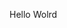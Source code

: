 Hello Wolrd
























































































































































































































































































































































































































































































































































































































































































































































































































































































































































































































































































































































































































































































































































































































































































































































































































